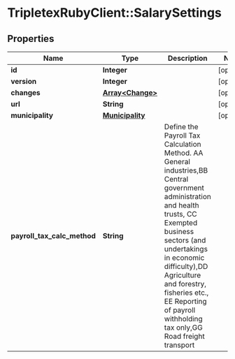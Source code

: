 # TripletexRubyClient::SalarySettings

## Properties
Name | Type | Description | Notes
------------ | ------------- | ------------- | -------------
**id** | **Integer** |  | [optional] 
**version** | **Integer** |  | [optional] 
**changes** | [**Array&lt;Change&gt;**](Change.md) |  | [optional] 
**url** | **String** |  | [optional] 
**municipality** | [**Municipality**](Municipality.md) |  | [optional] 
**payroll_tax_calc_method** | **String** | Define the Payroll Tax Calculation Method. AA General industries,BB Central government administration and health trusts, CC Exempted business sectors (and undertakings in economic difficulty),DD Agriculture and forestry, fisheries etc., EE Reporting of payroll withholding tax only,GG Road freight transport | 


